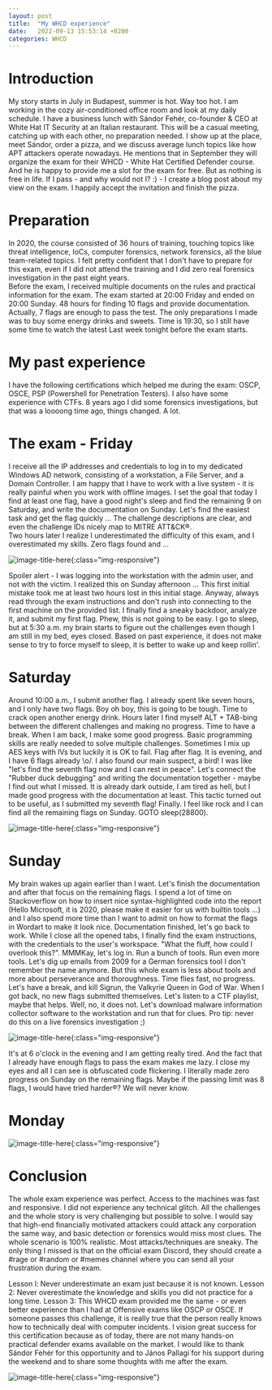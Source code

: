 ```yaml
---
layout: post
title:  "My WHCD experience"
date:   2022-09-13 15:53:14 +0200
categories: WHCD
---
```



# Introduction
My story starts in July in Budapest, summer is hot. Way too hot. I am working in the cozy air-conditioned office room and look at my daily schedule. I have a business lunch with Sándor Fehér, co-founder & CEO at White Hat IT Security at an Italian restaurant. This will be a casual meeting, catching up with each other, no preparation needed. I show up at the place, meet Sándor, order a pizza, and we discuss average lunch topics like how APT attackers operate nowadays. He mentions that in September they will organize the exam for their WHCD - White Hat Certified Defender course. And he is happy to provide me a slot for the exam for free. But as nothing is free in life. If I pass - and why would not I? :) - I create a blog post about my view on the exam. I happily accept the invitation and finish the pizza. 

# Preparation
In 2020, the course consisted of 36 hours of training, touching topics like threat intelligence, IoCs, computer forensics, network forensics, all the blue team-related topics. I felt pretty confident that I don't have to prepare for this exam, even if I did not attend the training and I did zero real forensics investigation in the past eight years.  
Before the exam, I received multiple documents on the rules and practical information for the exam. The exam started at 20:00 Friday and ended on 20:00 Sunday. 48 hours for finding 10 flags and provide documentation. Actually, 7 flags are enough to pass the test. The only preparations I made was to buy some energy drinks and sweets. Time is 19:30, so I still have some time to watch the latest Last week tonight before the exam starts.  

# My past experience
I have the following certifications which helped me during the exam: OSCP, OSCE, PSP (Powershell for Penetration Testers). I also have some experience with CTFs. 8 years ago I did some forensics investigations, but that was a loooong time ago, things changed. A lot. 

# The exam - Friday
I receive all the IP addresses and credentials to log in to my dedicated Windows AD network, consisting of a workstation, a File Server, and a Domain Controller. I am happy that I have to work with a live system - it is really painful when you work with offline images. I set the goal that today I find at least one flag, have a good night's sleep and find the remaining 9 on Saturday, and write the documentation on Sunday. Let's find the easiest task and get the flag quickly ... The challenge descriptions are clear, and even the challenge IDs nicely map to MITRE ATT&CK®.  
Two hours later I realize I underestimated the difficulty of this exam, and I overestimated my skills. Zero flags found and ...

![image-title-here](/_img/dog.jpg){:class="img-responsive"}

Spoiler alert - I was logging into the workstation with the admin user, and not with the victim. I realized this on Sunday afternoon ... This first initial mistake took me at least two hours lost in this initial stage. Anyway, always read through the exam instructions and don't rush into connecting to the first machine on the provided list. I finally find a sneaky backdoor, analyze it, and submit my first flag. Phew, this is not going to be easy. I go to sleep, but at 5:30 a.m. my brain starts to figure out the challenges even though I am still in my bed, eyes closed. Based on past experience, it does not make sense to try to force myself to sleep, it is better to wake up and keep rollin'. 

# Saturday
Around 10:00 a.m., I submit another flag. I already spent like seven hours, and I only have two flags. Boy oh boy, this is going to be tough. Time to crack open another energy drink. Hours later I find myself ALT + TAB-bing between the different challenges and making no progress. Time to have a break. When I am back, I make some good progress. Basic programming skills are really needed to solve multiple challenges. Sometimes I mix up AES keys with IVs but luckily it is OK to fail. Flag after flag. It is evening, and I have 6 flags already \o/. I also found our main suspect, a bird! I was like "let's find the seventh flag now and I can rest in peace". Let's connect the "Rubber duck debugging" and writing the documentation together - maybe I find out what I missed. It is already dark outside, I am tired as hell, but I made good progress with the documentation at least. This tactic turned out to be useful, as I submitted my seventh flag! Finally. I feel like rock and I can find all the remaining flags on Sunday. GOTO sleep(28800). 

![image-title-here](/_img/flag.png){:class="img-responsive"}

# Sunday
My brain wakes up again earlier than I want. Let's finish the documentation and after that focus on the remaining flags. I spend a lot of time on Stackoverflow on how to insert nice syntax-highlighted code into the report (Hello Microsoft, it is 2020, please make it easier for us with builtin tools ...) and I also spend more time than I want to admit on how to format the flags in Wordart to make it look nice. Documentation finished, let's go back to work. While I close all the opened tabs, I finally find the exam instructions, with the credentials to the user's workspace. "What the fluff, how could I overlook this?". MMMKay, let's log in. Run a bunch of tools. Run even more tools. Let's dig up emails from 2009 for a German forensics tool I don't remember the name anymore. But this whole exam is less about tools and more about perseverance and thoroughness. Time flies fast, no progress. Let's have a break, and kill Sigrun, the Valkyrie Queen in God of War. When I got back, no new flags submitted themselves. Let's listen to a CTF playlist, maybe that helps. Well, no, it does not. Let's download malware information collector software to the workstation and run that for clues. Pro tip: never do this on a live forensics investigation ;) 

![image-title-here](/_img/bear.jpg){:class="img-responsive"}

It's at 6 o'clock in the evening and I am getting really tired. And the fact that I already have enough flags to pass the exam makes me lazy. I close my eyes and all I can see is obfuscated code flickering. I literally made zero progress on Sunday on the remaining flags. Maybe if the passing limit was 8 flags, I would have tried harder®? We will never know. 

# Monday

![image-title-here](/_img/cat.gif){:class="img-responsive"}

# Conclusion
The whole exam experience was perfect. Access to the machines was fast and responsive. I did not experience any technical glitch. All the challenges and the whole story is very challenging but possible to solve. I would say that high-end financially motivated attackers could attack any corporation the same way, and basic detection or forensics would miss most clues. The whole scenario is 100% realistic. Most attacks/techniques are sneaky. The only thing I missed is that on the official exam Discord, they should create a #rage or #random or #memes channel where you can send all your frustration during the exam. 
 
Lesson l: Never underestimate an exam just because it is not known. 
Lesson 2: Never overestimate the knowledge and skills you did not practice for a long time. 
Lesson 3: This WHCD exam provided me the same - or even better experience than I had at Offensive exams like OSCP or OSCE. 
If someone passes this challenge, it is really true that the person really knows how to technically deal with computer incidents. I vision great success for this certification because as of today, there are not many hands-on practical defender exams available on the market. 
I would like to thank Sándor Fehér for this opportunity and to János Pallagi for his support during the weekend and to share some thoughts with me after the exam. 

![image-title-here](/_img/whcd.png){:class="img-responsive"}